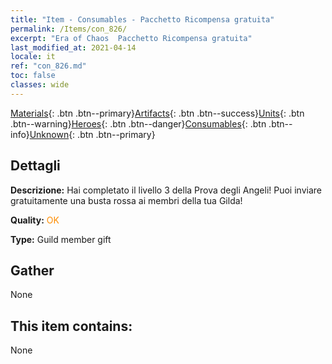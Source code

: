 ```yaml
---
title: "Item - Consumables - Pacchetto Ricompensa gratuita"
permalink: /Items/con_826/
excerpt: "Era of Chaos  Pacchetto Ricompensa gratuita"
last_modified_at: 2021-04-14
locale: it
ref: "con_826.md"
toc: false
classes: wide
---
```

 [Materials](/it/Items/){: .btn .btn--primary}[Artifacts](/it/Items/Artifacts/){: .btn .btn--success}[Units](/it/Items/Units/){: .btn .btn--warning}[Heroes](/it/Items/Heroes/){: .btn .btn--danger}[Consumables](/it/Items/Consumables/){: .btn .btn--info}[Unknown](/it/Items/Unknown/){: .btn .btn--primary}

## Dettagli
 **Descrizione:** Hai completato il livello 3 della Prova degli Angeli! Puoi inviare gratuitamente una busta rossa ai membri della tua Gilda!

 **Quality:** <span style="color: #FF8C00">OK</span>

 **Type:** Guild member gift

## Gather

  None

## This item contains:

  None


